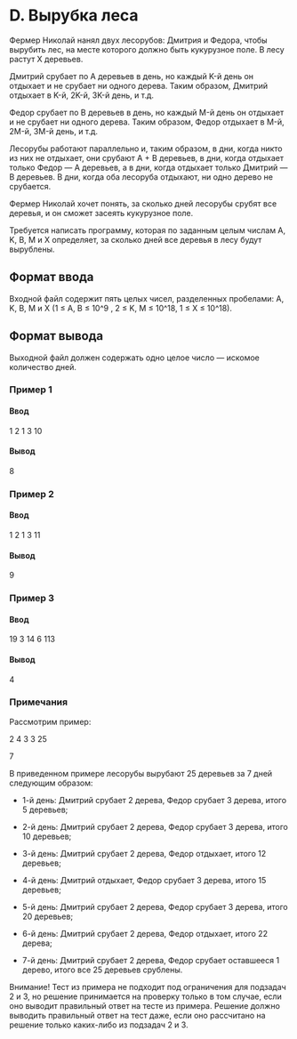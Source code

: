 # D. Вырубка леса

Фермер Николай нанял двух лесорубов: Дмитрия и Федора, чтобы вырубить лес, на месте которого должно быть кукурузное поле. В лесу растут X деревьев.

Дмитрий срубает по A деревьев в день, но каждый K-й день он отдыхает и не срубает ни одного дерева. Таким образом, Дмитрий отдыхает в K-й, 2K-й, 3K-й день, и т.д.

Федор срубает по B деревьев в день, но каждый M-й день он отдыхает и не срубает ни одного дерева. Таким образом, Федор отдыхает в M-й, 2M-й, 3M-й день, и т.д.

Лесорубы работают параллельно и, таким образом, в дни, когда никто из них не отдыхает, они срубают A + B деревьев, в дни, когда отдыхает только Федор — A деревьев, а в дни, когда отдыхает только Дмитрий — B деревьев. В дни, когда оба лесоруба отдыхают, ни одно дерево не срубается.

Фермер Николай хочет понять, за сколько дней лесорубы срубят все деревья, и он сможет засеять кукурузное поле.

Требуется написать программу, которая по заданным целым числам A, K, B, M и X определяет, за сколько дней все деревья в лесу будут вырублены.

## Формат ввода

Входной файл содержит пять целых чисел, разделенных пробелами: A, K, B, M и X (1 ≤ A, B ≤ 10^9 , 2 ≤ K, M ≤ 10^18, 1 ≤ X ≤ 10^18).

## Формат вывода

Выходной файл должен содержать одно целое число — искомое количество дней.

### Пример 1

#### Ввод
1 2 1 3 10

#### Вывод
8

### Пример 2

#### Ввод
1 2 1 3 11

#### Вывод
9

### Пример 3

#### Ввод
19 3 14 6 113

#### Вывод
4

### Примечания

Рассмотрим пример:

2 4 3 3 25

7

В приведенном примере лесорубы вырубают 25 деревьев за 7 дней следующим образом:

* 1-й день: Дмитрий срубает 2 дерева, Федор срубает 3 дерева, итого 5 деревьев;

* 2-й день: Дмитрий срубает 2 дерева, Федор срубает 3 дерева, итого 10 деревьев;

* 3-й день: Дмитрий срубает 2 дерева, Федор отдыхает, итого 12 деревьев;

* 4-й день: Дмитрий отдыхает, Федор срубает 3 дерева, итого 15 деревьев;

* 5-й день: Дмитрий срубает 2 дерева, Федор срубает 3 дерева, итого 20 деревьев;

* 6-й день: Дмитрий срубает 2 дерева, Федор отдыхает, итого 22 дерева;

* 7-й день: Дмитрий срубает 2 дерева, Федор срубает оставшееся 1 дерево, итого все 25 деревьев срублены.

Внимание! Тест из примера не подходит под ограничения для подзадач 2 и 3, но решение принимается на проверку только в том случае, если оно выводит правильный ответ на тесте из примера. Решение должно выводить правильный ответ на тест даже, если оно рассчитано на решение только каких-либо из подзадач 2 и 3.
